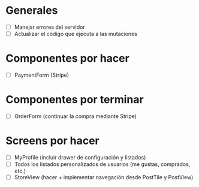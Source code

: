 # Generales
- [ ] Manejar errores del servidor
- [ ] Actualizar el código que ejecuta a las mutaciones

# Componentes por hacer
- [ ] PaymentForm (Stripe)

# Componentes por terminar
- [ ] OrderForm (continuar la compra mediante Stripe)

# Screens por hacer
- [ ] MyProfile (incluir drawer de configuración y listados)
- [ ] Todos los listados personalizados de usuarios (me gustas, comprados, etc.)
- [ ] StoreView (hacer + implementar navegación desde PostTile y PostView)